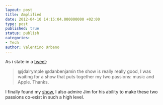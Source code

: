 ```yaml
---
layout: post
title: Amplified
date: 2012-04-10 14:15:04.000000000 +02:00
type: post
published: true
status: publish
categories:
- Tech
author: Valentino Urbano 
---
```


As i state in a [tweet][0]:

> @jdalrymple @danbenjamin the show is really really good, I was waiting for a show that puts together my two passions: music and Apple. Thanks.
> 

I finally found my [show][1], I also admire Jim for his ability to make these two passions co-exist in such a high level.


[0]: https://twitter.com/vale93kotor/statuses/188570465655201794
[1]: http://5by5.tv/amplified/